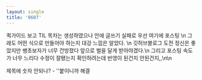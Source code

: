 ```yaml
---
layout: single
title: '0607'
---
```


퀵가이드 보고 TIL 목차는 생성하였으나 안에 글쓰기 실패로 우선 여기에 포스팅 \n
그래도 어떤 식으로 만들어야 하는지 대강 느낌은 알았다. \n
깃허브블로그 도전 정신은 좋았지만 쌩초보자가 너무 건방졌다 앞으로 벌을 달게 받아야겠다.\n
그리고 포스팅 속도가 너무 느리다 수정이 잘됐는지 확인하려는데 반영이 된건지 안된건지,,\n\n

제목에 숫자 안되나? - ''붙이니까 해결
